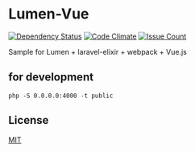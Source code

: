 # Lumen-Vue

[![Dependency Status](https://gemnasium.com/badges/github.com/cncgl/lumen-vue.svg)](https://gemnasium.com/github.com/cncgl/lumen-vue)
[![Code Climate](https://codeclimate.com/github/cncgl/lumen-vue/badges/gpa.svg)](https://codeclimate.com/github/cncgl/lumen-vue)
[![Issue Count](https://codeclimate.com/github/cncgl/lumen-vue/badges/issue_count.svg)](https://codeclimate.com/github/cncgl/lumen-vue)

Sample for Lumen + laravel-elixir + webpack + Vue.js

## for development
```
php -S 0.0.0.0:4000 -t public
```

## License
[MIT](LICENSE)

